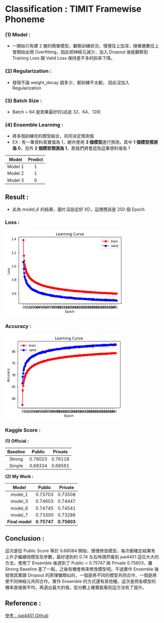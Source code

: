 # Classification : TIMIT Framewise Phoneme

### (1) Model : 
* 一開始只有建 2 層的簡單模型，觀察訓練狀況，慢慢往上加深，隨著層數往上會開始出現 Overfitting，因此把神經元減少，加入 Dropout 後能觀察到 Training Loss 跟 Valid Loss 保持差不多的斜率下降。

### (2) Regularization : 
* 發現不論 weight_decay 調多少，都訓練不太動， 因此沒加入 Regularization

### (3) Batch Size : 
* Batch = 64 是效果最好的(試過 32、64、128)

### (4) Ensemble Learning : 

* 將多個訓練完的模型結合，共同決定預測值
* EX : 有一筆資料真實值為 1，總共使用 **3 個模型**進行預測，其中 **1 個模型預測為 0**，另外 **2 個模型預測為 1**，那我們將會認為這筆資料值為 1

|  Model  | Predict |
|:-------:|:-------:|
| Model 1 |    1    |
| Model 2 |    1    |
| Model 3 |    0    |


## Result : 
* 此為 model_6 的結果，圖片沒設定好 XD，這裡應該是 250 個 Epoch
### Loss : 
![1](image/Loss.png)

### Accuracy : 
![2](image/Accuracy.png)

### Kaggle Score : 

**(1) Official :**

| Baseline | Public  | Private |
|:--------:|:-------:|:-------:|
|  Strong  | 0.76023 | 0.76118 |
|  Simple  | 0.68334 | 0.68561 |

**(2) My Work :**

|      Model      |   Public    |   Private   |
|:---------------:|:-----------:|:-----------:|
|     model_1     |   0.73703   |   0.73508   |
|     model_3     |   0.74603   |   0.74447   |
|     model_6     |   0.74745   |   0.74541   |
|     model_7     |   0.73300   |   0.73286   |
| **Final model** | **0.75747** | **0.75603** |


## Conclusion : 
這次是從 Public Score 等於 0.68084 開始，慢慢修改模型，每次都確定結果有上升才繼續改模型及參數，最好達到約 0.74 左右時偶然看到 pai4451 這位大大的方法，使用了 Ensemble 後達到了 Public = 0.75747 與 Private 0.75603，離 Strong Baseline 差了一點，之後有機會再來修改模型吧。不過實作 Ensemble 後發現其實跟 Dropout 的原理蠻類似的，一個是將不同的模型共同合作、一個是將使不同神經元共同合作。實作 Ensemble 的方式還有其他種，這次是把各模型的機率直接做平均，再選出最大的值，從分數上確實能看到這方法有了提升。


## Reference : 
[參考：pai4451 Github](https://github.com/pai4451/ML2021/tree/main/hw2)
